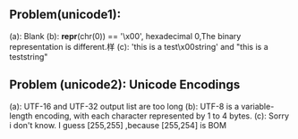 ## Problem(unicode1):
(a): Blank
(b): __repr__(chr(0)) == '\x00', hexadecimal 0,The binary representation is different.样
(c): 'this is a test\x00string' and "this is a teststring"

## Problem (unicode2): Unicode Encodings 
(a): UTF-16 and UTF-32 output list are too long
(b): UTF-8 is a variable-length encoding, with each character represented by 1 to 4 bytes.
(c): Sorry i don't know. I guess [255,255] ,because [255,254] is BOM

